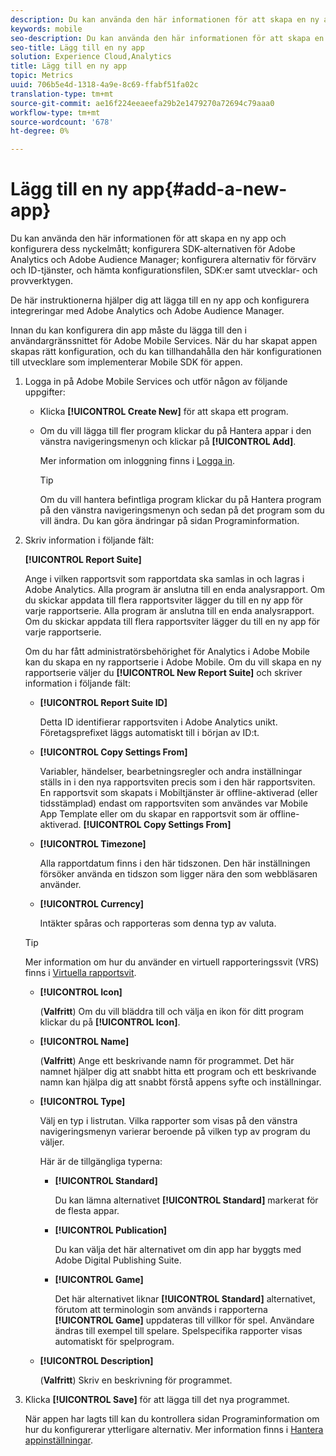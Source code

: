 ```yaml
---
description: Du kan använda den här informationen för att skapa en ny app och konfigurera dess nyckelmått, konfigurera SDK-alternativen för Adobe Analytics och Adobe Audience Manager, konfigurera alternativ för förvärv och ID-tjänster och hämta konfigurationsfilen, SDK:er samt utvecklings- och provverktygen.
keywords: mobile
seo-description: Du kan använda den här informationen för att skapa en ny app och konfigurera dess nyckelmått, konfigurera SDK-alternativen för Adobe Analytics och Adobe Audience Manager, konfigurera alternativ för förvärv och ID-tjänster och hämta konfigurationsfilen, SDK:er samt utvecklings- och provverktygen.
seo-title: Lägg till en ny app
solution: Experience Cloud,Analytics
title: Lägg till en ny app
topic: Metrics
uuid: 706b5e4d-1318-4a9e-8c69-ffabf51fa02c
translation-type: tm+mt
source-git-commit: ae16f224eeaeefa29b2e1479270a72694c79aaa0
workflow-type: tm+mt
source-wordcount: '678'
ht-degree: 0%

---
```



# Lägg till en ny app{#add-a-new-app}

Du kan använda den här informationen för att skapa en ny app och konfigurera dess nyckelmått; konfigurera SDK-alternativen för Adobe Analytics och Adobe Audience Manager; konfigurera alternativ för förvärv och ID-tjänster, och hämta konfigurationsfilen, SDK:er samt utvecklar- och provverktygen.

De här instruktionerna hjälper dig att lägga till en ny app och konfigurera integreringar med Adobe Analytics och Adobe Audience Manager.

Innan du kan konfigurera din app måste du lägga till den i användargränssnittet för Adobe Mobile Services. När du har skapat appen skapas rätt konfiguration, och du kan tillhandahålla den här konfigurationen till utvecklare som implementerar Mobile SDK för appen.

1. Logga in på Adobe Mobile Services och utför någon av följande uppgifter:

   * Klicka **[!UICONTROL Create New]** för att skapa ett program.
   * Om du vill lägga till fler program klickar du på Hantera appar i den vänstra navigeringsmenyn och klickar på **[!UICONTROL Add]**.

      Mer information om inloggning finns i [Logga in](/help/using/gs/gs-signin.md).

      >[!TIP]
      >
      >Om du vill hantera befintliga program klickar du på Hantera program på den vänstra navigeringsmenyn och sedan på det program som du vill ändra. Du kan göra ändringar på sidan Programinformation.

1. Skriv information i följande fält:

   **[!UICONTROL Report Suite]**

   Ange i vilken rapportsvit som rapportdata ska samlas in och lagras i Adobe Analytics. Alla program är anslutna till en enda analysrapport. Om du skickar appdata till flera rapportsviter lägger du till en ny app för varje rapportserie. Alla program är anslutna till en enda analysrapport. Om du skickar appdata till flera rapportsviter lägger du till en ny app för varje rapportserie.

   Om du har fått administratörsbehörighet för Analytics i Adobe Mobile kan du skapa en ny rapportserie i Adobe Mobile. Om du vill skapa en ny rapportserie väljer du **[!UICONTROL New Report Suite]** och skriver information i följande fält:

   * **[!UICONTROL Report Suite ID]**

      Detta ID identifierar rapportsviten i Adobe Analytics unikt. Företagsprefixet läggs automatiskt till i början av ID:t.

   * **[!UICONTROL Copy Settings From]**

      Variabler, händelser, bearbetningsregler och andra inställningar ställs in i den nya rapportsviten precis som i den här rapportsviten. En rapportsvit som skapats i Mobiltjänster är offline-aktiverad (eller tidsstämplad) endast om rapportsviten som användes var Mobile App Template eller om du skapar en rapportsvit som är offline-aktiverad. **[!UICONTROL Copy Settings From]**

   * **[!UICONTROL Timezone]**

      Alla rapportdatum finns i den här tidszonen. Den här inställningen försöker använda en tidszon som ligger nära den som webbläsaren använder.

   * **[!UICONTROL Currency]**

      Intäkter spåras och rapporteras som denna typ av valuta.
   >[!TIP]
   >
   >Mer information om hur du använder en virtuell rapporteringssvit (VRS) finns i [Virtuella rapportsvit](/help/using/manage-apps/c-mob-vrs.md).

   * **[!UICONTROL Icon]**

      (**Valfritt**) Om du vill bläddra till och välja en ikon för ditt program klickar du på **[!UICONTROL Icon]**.

   * **[!UICONTROL Name]**

      (**Valfritt**) Ange ett beskrivande namn för programmet. Det här namnet hjälper dig att snabbt hitta ett program och ett beskrivande namn kan hjälpa dig att snabbt förstå appens syfte och inställningar.

   * **[!UICONTROL Type]**

      Välj en typ i listrutan. Vilka rapporter som visas på den vänstra navigeringsmenyn varierar beroende på vilken typ av program du väljer.

      Här är de tillgängliga typerna:

      * **[!UICONTROL Standard]**

         Du kan lämna alternativet **[!UICONTROL Standard]** markerat för de flesta appar.

      * **[!UICONTROL Publication]**

         Du kan välja det här alternativet om din app har byggts med Adobe Digital Publishing Suite.

      * **[!UICONTROL Game]**

         Det här alternativet liknar **[!UICONTROL Standard]** alternativet, förutom att terminologin som används i rapporterna **[!UICONTROL Game]** uppdateras till villkor för spel. Användare ändras till exempel till spelare. Spelspecifika rapporter visas automatiskt för spelprogram.
   * **[!UICONTROL Description]**

      (**Valfritt**) Skriv en beskrivning för programmet.



1. Klicka **[!UICONTROL Save]** för att lägga till det nya programmet.

   När appen har lagts till kan du kontrollera sidan Programinformation om hur du konfigurerar ytterligare alternativ. Mer information finns i [Hantera appinställningar](/help/using/c-manage-app-settings/c-manage-app-settings.md).
